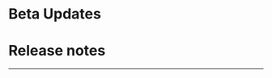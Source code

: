 # Beta Updates

<!--
[Sku r27.3-beta1](https://github.com/Duugu/Sku/releases/download/r27.3-beta1/Sku-r27.3-beta1-bcc.zip) (15.05.2022)<br>
-->

# Release notes

-------------------------------------------------------------------------------------------------------	
<!--
## Changes in Sku r27.3-beta1

### todo
-->
